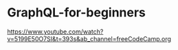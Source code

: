 # GraphQL-for-beginners

https://www.youtube.com/watch?v=5199E50O7SI&t=393s&ab_channel=freeCodeCamp.org
